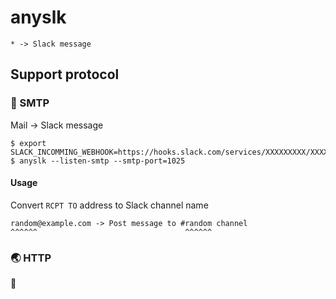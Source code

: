 # anyslk

`* -> Slack message`

## Support protocol

### :email: SMTP

Mail -> Slack message

``` console
$ export SLACK_INCOMMING_WEBHOOK=https://hooks.slack.com/services/XXXXXXXXX/XXXXXXXXX/XXXxxxXXXXXX
$ anyslk --listen-smtp --smtp-port=1025
```

#### Usage

Convert `RCPT TO` address to Slack channel name

```
random@example.com -> Post message to #random channel
^^^^^^                                 ^^^^^^
```

### :earth_asia: HTTP

:construction:
